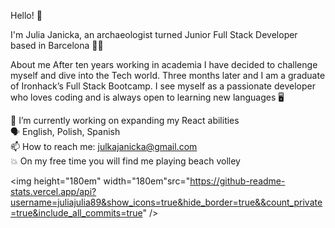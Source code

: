 Hello! 👋

I'm Julia Janicka, an archaeologist turned Junior Full Stack Developer based in Barcelona 👩‍💻

About me
After ten years working in academia I have decided to challenge myself and dive into the Tech world. Three months later and I am a graduate of Ironhack’s Full Stack Bootcamp. I see myself as a passionate developer who loves coding and is always open to learning new languages 🖥️

🔭 I’m currently working on expanding my React abilities 
</br>
🗣 English, Polish, Spanish </br>
📫 How to reach me: julkajanicka@gmail.com </br>
💥 On my free time you will find me playing beach volley 


<img height="180em" width="180em"src="https://github-readme-stats.vercel.app/api?username=juliajulia89&show_icons=true&hide_border=true&&count_private=true&include_all_commits=true" />

